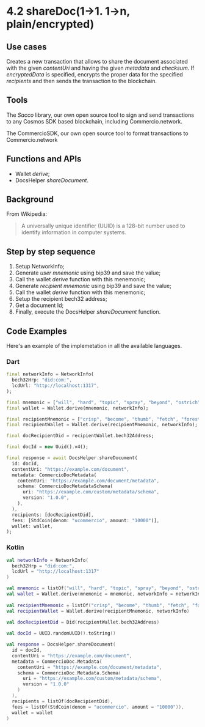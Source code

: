 # 4.2 shareDoc(1->1. 1->n, plain/encrypted)

## Use cases
Creates a new transaction that allows to share the document associated with the given _contentUri_ and having the given _metadata_ and _checksum_. If _encryptedData_ is specified, encrypts the proper data for the specified _recipients_ and then sends the transaction to the blockchain.

## Tools
The _Sacco_ library, our own open source tool to sign and send transactions to any Cosmos SDK based blockchain, including Commercio.network.

The CommercioSDK, our own open source tool to format transactions to Commercio.network

## Functions and APIs
- Wallet _derive_;
- DocsHelper _shareDocument_.

##  Background
From Wikipedia:
> A universally unique identifier (UUID) is a 128-bit number used to identify information in computer systems.

## Step by step sequence
1. Setup NetworkInfo;
2. Generate *user mnemonic* using bip39 and save the value;
3. Call the wallet _derive_ function with this menemonic;
4. Generate *recipient mnemonic* using bip39 and save the value;
5. Call the wallet _derive_ function with this menemonic;
6. Setup the recipient bech32 address;
7. Get a document Id;
8. Finally, execute the DocsHelper _shareDocument_ function.

## Code Examples
Here's an example of the implemetation in all the available languages.

### Dart
```dart
final networkInfo = NetworkInfo(
  bech32Hrp: "did:com:",
  lcdUrl: "http://localhost:1317",
);

final mnemonic = ["will", "hard", "topic", "spray", "beyond", "ostrich", "moral", "morning", "gas", "loyal", "couch", "horn", "boss", "across", "age", "post", "october", "blur", "piece", "wheel", "film", "notable", "word", "man"];
final wallet = Wallet.derive(mnemonic, networkInfo);

final recipientMnemonic = ["crisp", "become", "thumb", "fetch", "forest", "senior", "polar", "slush", "wise", "wash", "doctor", "sunset", "skate", "disease", "power", "tool", "sock", "upper", "diary", "what", "trap", "artist", "wood", "cereal"];
final recipientWallet = Wallet.derive(recipientMnemonic, networkInfo);

final docRecipientDid = recipientWallet.bech32Address;

final docId = new Uuid().v4();

final response = await DocsHelper.shareDocument(
  id: docId,
  contentUri: "https://example.com/document",
  metadata: CommercioDocMetadata(
    contentUri: "https://example.com/document/metadata",
    schema: CommercioDocMetadataSchema(
      uri: "https://example.com/custom/metadata/schema",
      version: "1.0.0",
    ),
  ),
  recipients: [docRecipientDid],
  fees: [StdCoin(denom: "ucommercio", amount: "10000")],
  wallet: wallet,
);
```

### Kotlin
```kotlin
val networkInfo = NetworkInfo(
  bech32Hrp = "did:com:", 
  lcdUrl = "http://localhost:1317"
)

val mnemonic = listOf("will", "hard", "topic", "spray", "beyond", "ostrich", "moral", "morning", "gas", "loyal", "couch", "horn", "boss", "across", "age", "post", "october", "blur", "piece", "wheel", "film", "notable", "word", "man")
val wallet = Wallet.derive(mnemonic = mnemonic, networkInfo = networkInfo)
    
val recipientMnemonic = listOf("crisp", "become", "thumb", "fetch", "forest", "senior", "polar", "slush", "wise", "wash", "doctor", "sunset", "skate", "disease", "power", "tool", "sock", "upper", "diary", "what", "trap", "artist", "wood", "cereal")
val recipientWallet = Wallet.derive(recipientMnemonic, networkInfo)

val docRecipientDid = Did(recipientWallet.bech32Address)
    
val docId = UUID.randomUUID().toString()

val response = DocsHelper.shareDocument(
  id = docId,
  contentUri = "https://example.com/document",
  metadata = CommercioDoc.Metadata(
    contentUri = "https://example.com/document/metadata",
    schema = CommercioDoc.Metadata.Schema(
      uri = "https://example.com/custom/metadata/schema",
      version = "1.0.0"
    )
  ),
  recipients = listOf(docRecipientDid),
  fees = listOf(StdCoin(denom = "ucommercio", amount = "10000")),
  wallet = wallet
)
```